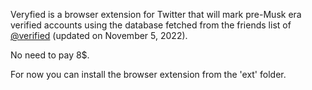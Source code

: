 Veryfied is a browser extension for Twitter that will mark pre-Musk era verified accounts using the database fetched from the friends list of [@verified](https://twitter.com/verified) (updated on November 5, 2022).

No need to pay 8$.

For now you can install the browser extension from the 'ext' folder.